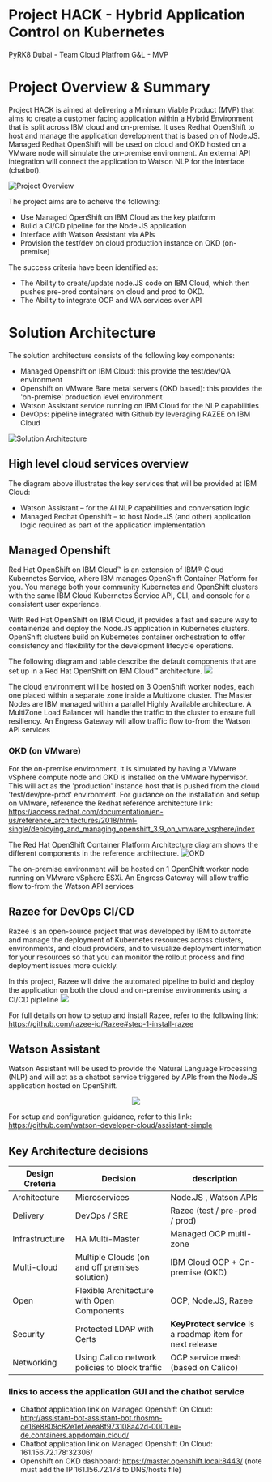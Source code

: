 # Project HACK - Hybrid Application Control on Kubernetes   
PyRK8 Dubai - Team Cloud Platfrom G&amp;L - MVP

# Project Overview & Summary
Project HACK is aimed at delivering a Minimum Viable Product (MVP) that aims to create a customer facing application within a Hybrid Environment that is split across IBM cloud and on-premise. It uses Redhat OpenShift to host and manage the application development that is based on of Node.JS. Managed Redhat OpenShift will be used on cloud and OKD hosted on a VMware node will simulate the on-premise environment. An external API integration will connect the application to Watson NLP for the interface (chatbot). 

![Project Overview](/images/overview.jpg)

The project aims are to acheive the following:
- Use Managed OpenShift on IBM Cloud as the key platform
- Build a CI/CD pipeline for the Node.JS application
- Interface with Watson Assistant via APIs
- Provision the test/dev on cloud production instance on OKD (on-premise)

The success criteria have been identified as:
* The Ability to create/update node.JS code on IBM Cloud, which then pushes pre-prod containers on cloud and prod to OKD.
* The Ability to integrate OCP and WA services over API

# Solution Architecture
The solution architecture consists of the following key components:
- Managed Openshift on IBM Cloud: this provide the test/dev/QA environment
- Openshift on VMware Bare metal servers (OKD based): this provides the 'on-premise' production level environment
- Watson Assistant service running on IBM Cloud for the NLP capabilities
- DevOps: pipeline integrated with Github by leveraging RAZEE on IBM Cloud

![Solution Architecture](/images/architecture1.png)

## High level cloud services overview

The diagram above illustrates the key services that will be provided at IBM Cloud:
-	Watson Assistant – for the AI NLP capabilities and conversation logic
-	Managed Redhat Openshift – to host Node.JS (and other) application logic required as part of the application implementation

## Managed Openshift 
Red Hat OpenShift on IBM Cloud™ is an extension of IBM® Cloud Kubernetes Service, where IBM manages OpenShift Container Platform for you. You manage both your community Kubernetes and OpenShift clusters with the same IBM Cloud Kubernetes Service API, CLI, and console for a consistent user experience.

With Red Hat OpenShift on IBM Cloud, it provides a fast and secure way to containerize and deploy the Node.JS application in Kubernetes clusters. OpenShift clusters build on Kubernetes container orchestration to offer consistency and flexibility for the development lifecycle operations.

The following diagram and table describe the default components that are set up in a Red Hat OpenShift on IBM Cloud™ architecture.
<img src="https://cloud.ibm.com/docs-content/v1/content/29639038d7721da887bfc13ac86b2ee074f214e2/openshift//images/cs_org_ov_both_ses_roks.png">

The cloud environment will be hosted on 3 OpenShift worker nodes, each one placed within a separate zone inside a Multizone cluster. 
The Master Nodes are IBM managed within a parallel Highly Available architecture.
A MultiZone Load Balancer will handle the traffic to the cluster to ensure full resiliency.
An Engress Gateway will allow traffic flow to-from the Watson API services

### OKD (on VMware)
For the on-premise environment, it is simulated by having a VMware vSphere compute node and OKD is installed on the VMware hypervisor. This will act as the 'production' instance host that is pushed from the cloud 'test/dev/pre-prod' environment.
For guidance on the installation and setup on VMware, reference the Redhat reference architecture link:
https://access.redhat.com/documentation/en-us/reference_architectures/2018/html-single/deploying_and_managing_openshift_3.9_on_vmware_vsphere/index

The Red Hat OpenShift Container Platform Architecture diagram shows the different components in the reference architecture. 
![OKD](/images/okd1.png)

The on-premise environment will be hosted on 1 OpenShift worker node running on VMware vSphere ESXi.
An Engress Gateway will allow traffic flow to-from the Watson API services


## Razee for DevOps CI/CD
Razee is an open-source project that was developed by IBM to automate and manage the deployment of Kubernetes resources across clusters, environments, and cloud providers, and to visualize deployment information for your resources so that you can monitor the rollout process and find deployment issues more quickly.

In this project, Razee will drive the automated pipeline to build and deploy the application on both the cloud and on-premise environments using a CI/CD pipleline
<img src="https://raw.githubusercontent.com/razee-io/Razee/master/images/razee_ov.png">

For full details on how to setup and install Razee, refer to the following link:
https://github.com/razee-io/Razee#step-1-install-razee
 
## Watson Assistant

Watson Assistant will be used to provide the Natural Language Processing (NLP) and will act as a chatbot service triggered by APIs from the Node.JS application hosted on OpenShift.
<p align="center">
 <img src="/images/watson1.png">
</p>

For setup and configuration guidance, refer to this link:
https://github.com/watson-developer-cloud/assistant-simple
 
## Key Architecture decisions
Design Creteria | Decision | description
--------------- | -------- | -----------
Architecture | Microservices | Node.JS , Watson APIs
Delivery | DevOps / SRE | Razee (test / pre-prod / prod)
Infrastructure | HA Multi-Master | Managed OCP multi-zone
Multi-cloud | Multiple Clouds (on and off premises solution) | IBM Cloud OCP + On-premise (OKD)
Open | Flexible Architecture with Open Components | OCP, Node.JS, Razee
Security | Protected LDAP with Certs | **KeyProtect service** is a roadmap item for next release
Networking | Using Calico network policies to block traffic | OCP service mesh (based on Calico)

### links to access the application GUI and the chatbot service
* Chatbot application link on Managed Openshift On Cloud: http://assistant-bot-assistant-bot.rhosmn-ce16e8809c82e1ef7eea8f973108a42d-0001.eu-de.containers.appdomain.cloud/
* Chatbot application link on Managed Openshift On Cloud: 161.156.72.178:32306/
* Openshift on OKD dashboard: https://master.openshift.local:8443/ (note must add the IP 161.156.72.178 to DNS/hosts file)
 
